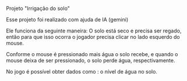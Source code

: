 Projeto "Irrigação do solo"

Esse projeto foi realizado com ajuda de IA (gemini)

Ele funciona da seguinte maneira: O solo está seco e precisa ser regado, então para que isso ocorra o jogador precisa clicar no lado esquerdo do mouse.

Conforme o mouse é pressionado mais água o solo recebe, e quando o mouse deixa de ser pressionado, o solo perde água, respectivamente.

No jogo é possível obter dados como : o nível de água no solo.

